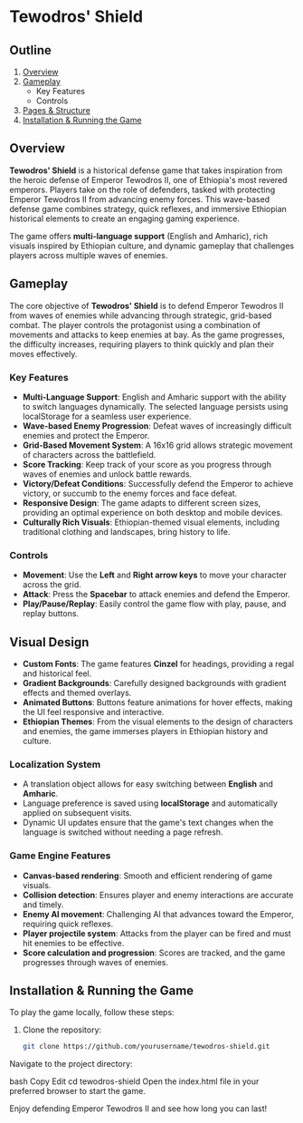# Tewodros' Shield

## Outline

1. [Overview](#overview)
2. [Gameplay](#gameplay)
   - Key Features
   - Controls
3. [Pages & Structure](#pages--structure)
4. [Installation & Running the Game](#installation--running-the-game)

## Overview

**Tewodros' Shield** is a historical defense game that takes inspiration from the heroic defense of Emperor Tewodros II, one of Ethiopia's most revered emperors. Players take on the role of defenders, tasked with protecting Emperor Tewodros II from advancing enemy forces. This wave-based defense game combines strategy, quick reflexes, and immersive Ethiopian historical elements to create an engaging gaming experience.

The game offers **multi-language support** (English and Amharic), rich visuals inspired by Ethiopian culture, and dynamic gameplay that challenges players across multiple waves of enemies.

## Gameplay

The core objective of **Tewodros' Shield** is to defend Emperor Tewodros II from waves of enemies while advancing through strategic, grid-based combat. The player controls the protagonist using a combination of movements and attacks to keep enemies at bay. As the game progresses, the difficulty increases, requiring players to think quickly and plan their moves effectively.

### Key Features
- **Multi-Language Support**: English and Amharic support with the ability to switch languages dynamically. The selected language persists using localStorage for a seamless user experience.
- **Wave-based Enemy Progression**: Defeat waves of increasingly difficult enemies and protect the Emperor.
- **Grid-Based Movement System**: A 16x16 grid allows strategic movement of characters across the battlefield.
- **Score Tracking**: Keep track of your score as you progress through waves of enemies and unlock battle rewards.
- **Victory/Defeat Conditions**: Successfully defend the Emperor to achieve victory, or succumb to the enemy forces and face defeat.
- **Responsive Design**: The game adapts to different screen sizes, providing an optimal experience on both desktop and mobile devices.
- **Culturally Rich Visuals**: Ethiopian-themed visual elements, including traditional clothing and landscapes, bring history to life.

### Controls

- **Movement**: Use the **Left** and **Right arrow keys** to move your character across the grid.
- **Attack**: Press the **Spacebar** to attack enemies and defend the Emperor.
- **Play/Pause/Replay**: Easily control the game flow with play, pause, and replay buttons.

## Visual Design

- **Custom Fonts**: The game features **Cinzel** for headings, providing a regal and historical feel.
- **Gradient Backgrounds**: Carefully designed backgrounds with gradient effects and themed overlays.
- **Animated Buttons**: Buttons feature animations for hover effects, making the UI feel responsive and interactive.
- **Ethiopian Themes**: From the visual elements to the design of characters and enemies, the game immerses players in Ethiopian history and culture.

###  Localization System
- A translation object allows for easy switching between **English** and **Amharic**.
- Language preference is saved using **localStorage** and automatically applied on subsequent visits.
- Dynamic UI updates ensure that the game's text changes when the language is switched without needing a page refresh.

###  Game Engine Features
- **Canvas-based rendering**: Smooth and efficient rendering of game visuals.
- **Collision detection**: Ensures player and enemy interactions are accurate and timely.
- **Enemy AI movement**: Challenging AI that advances toward the Emperor, requiring quick reflexes.
- **Player projectile system**: Attacks from the player can be fired and must hit enemies to be effective.
- **Score calculation and progression**: Scores are tracked, and the game progresses through waves of enemies.

## Installation & Running the Game

To play the game locally, follow these steps:

1. Clone the repository:
   ```bash
   git clone https://github.com/yourusername/tewodros-shield.git
Navigate to the project directory:

bash
Copy
Edit
cd tewodros-shield
Open the index.html file in your preferred browser to start the game.

Enjoy defending Emperor Tewodros II and see how long you can last!

